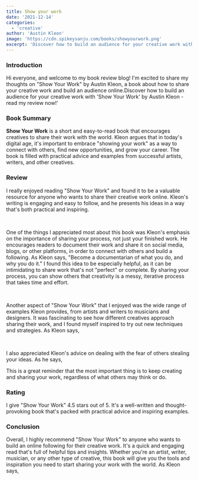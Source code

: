 ```yaml
---
title: Show your work
date: '2021-12-14'
categories:
  - 'creative'
author: 'Austin Kleon'
image: 'https://cdn.spikeysanju.com/books/showyourwork.png'
excerpt: 'Discover how to build an audience for your creative work with Show Your Work by Austin Kleon - read my review now!'
---
```


<script lang="ts">
	import Quote from '$lib/components/quote/Quote.svelte';
</script>

### Introduction

Hi everyone, and welcome to my book review blog! I'm excited to share my thoughts on "Show Your Work" by Austin Kleon, a book about how to share your creative work and build an audience online.Discover how to build an audience for your creative work with 'Show Your Work' by Austin Kleon - read my review now!'

### Book Summary

**Show Your Work** is a short and easy-to-read book that encourages creatives to share their work with the world. Kleon argues that in today's digital age, it's important to embrace "showing your work" as a way to connect with others, find new opportunities, and grow your career. The book is filled with practical advice and examples from successful artists, writers, and other creatives.

### Review

I really enjoyed reading "Show Your Work" and found it to be a valuable resource for anyone who wants to share their creative work online. Kleon's writing is engaging and easy to follow, and he presents his ideas in a way that's both practical and inspiring.

<br/>

One of the things I appreciated most about this book was Kleon's emphasis on the importance of sharing your process, not just your finished work. He encourages readers to document their work and share it on social media, blogs, or other platforms, in order to connect with others and build a following. As Kleon says, "Become a documentarian of what you do, and why you do it." I found this idea to be especially helpful, as it can be intimidating to share work that's not "perfect" or complete. By sharing your process, you can show others that creativity is a messy, iterative process that takes time and effort.

<br/>

Another aspect of "Show Your Work" that I enjoyed was the wide range of examples Kleon provides, from artists and writers to musicians and designers. It was fascinating to see how different creatives approach sharing their work, and I found myself inspired to try out new techniques and strategies. As Kleon says,

<Quote
    		quote="Share what you love, and the people who love the same things will find you."
    		author="Austin Kleon"
    		borderColor="border-yellow-300"
    		textColor="text-gray-900"
    	/>

<br/>

I also appreciated Kleon's advice on dealing with the fear of others stealing your ideas. As he says,
<Quote
    		quote="Don’t worry about people stealing your ideas. If your ideas are any good, you’ll have to ram them down people’s throats."
    		author="Austin Kleon"
    		borderColor="border-yellow-300"
    		textColor="text-gray-900"
    	/>

This is a great reminder that the most important thing is to keep creating and sharing your work, regardless of what others may think or do.

### Rating

I give "Show Your Work" 4.5 stars out of 5. It's a well-written and thought-provoking book that's packed with practical advice and inspiring examples.

### Conclusion

Overall, I highly recommend "Show Your Work" to anyone who wants to build an online following for their creative work. It's a quick and engaging read that's full of helpful tips and insights. Whether you're an artist, writer, musician, or any other type of creative, this book will give you the tools and inspiration you need to start sharing your work with the world. As Kleon says,

<Quote
    		quote="Be open, generous, brave. Show your work, then show some more. Create a feedback loop and learn from the people who care about your stuff."
    		author="Austin Kleon"
    		borderColor="border-yellow-300"
    		textColor="text-gray-900"
    	/>
<br/>
